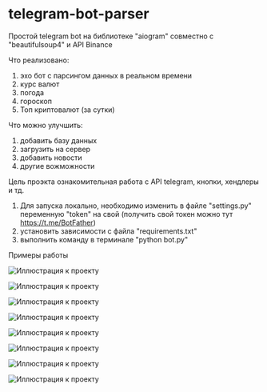 # telegram-bot-parser

Простой telegram bot на библиотеке "aiogram" совместно с "beautifulsoup4" и API Binance

Что реализовано:
  1) эхо бот с парсингом данных в реальном времени
  2) курс валют
  3) погода
  4) гороскоп
  5) Топ криптовалют (за сутки)

Что можно улучшить:
  1) добавить базу данных
  2) загрузить на сервер
  3) добавить новости
  4) другие вожможности

Цель проэкта ознакомительная работа с API telegram, кнопки, хендлеры и тд.

1) Для запуска локально, необходимо изменить в файле "settings.py" переменную "token" на свой (получить свой токен можно тут https://t.me/BotFather)
2) установить зависимости с файла "requirements.txt"
3) выполнить команду в терминале "python bot.py"

Примеры работы


![Иллюстрация к проекту](https://github.com/Gatalist/telegram-bot-parser/blob/main/image/0.jpg)

![Иллюстрация к проекту](https://github.com/Gatalist/telegram-bot-parser/blob/main/image/1.jpg)

![Иллюстрация к проекту](https://github.com/Gatalist/telegram-bot-parser/blob/main/image/2.jpg)

![Иллюстрация к проекту](https://github.com/Gatalist/telegram-bot-parser/blob/main/image/3.jpg)

![Иллюстрация к проекту](https://github.com/Gatalist/telegram-bot-parser/blob/main/image/4.jpg)

![Иллюстрация к проекту](https://github.com/Gatalist/telegram-bot-parser/blob/main/image/5.jpg)

![Иллюстрация к проекту](https://github.com/Gatalist/telegram-bot-parser/blob/main/image/6.jpg)

![Иллюстрация к проекту](https://github.com/Gatalist/telegram-bot-parser/blob/main/image/7.jpg)
